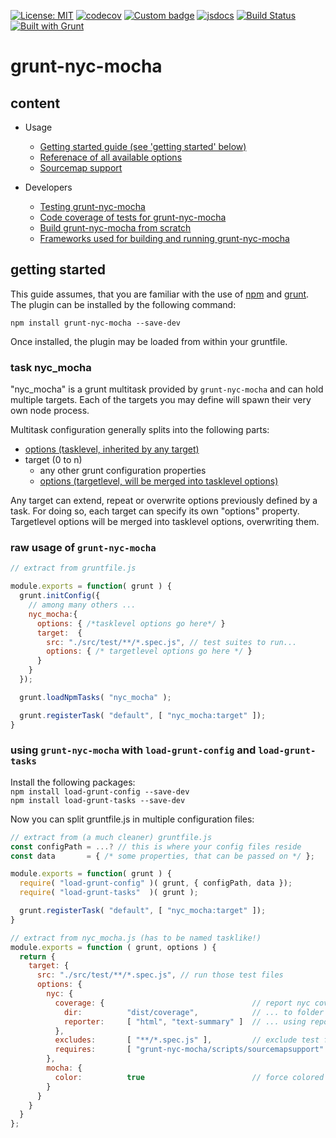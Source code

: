 [![License: MIT](https://img.shields.io/badge/License-MIT-yellow.svg)](https://opensource.org/licenses/MIT)
[![codecov](https://codecov.io/gh/db-developer/grunt-nyc-mocha/branch/master/graph/badge.svg)](https://codecov.io/gh/db-developer/grunt-nyc-mocha)
[![Custom badge](https://img.shields.io/endpoint?url=https%3A%2F%2Fraw.githubusercontent.com%2Fdb-developer%2Fgrunt-nyc-mocha%2Fmaster%2Fdocs%2Fapi%2Fjsdocs.json)](https://github.com/db-developer/grunt-nyc-mocha#grunt-nyc-mocha)
[![jsdocs](https://codecov.io/gh/db-developer/grunt-nyc-mocha/branch/master/graph/badge.svg)](https://codecov.io/gh/db-developer/grunt-nyc-mocha)
[![Build Status](https://travis-ci.com/db-developer/grunt-nyc-mocha.svg?branch=master)](https://travis-ci.com/db-developer/grunt-nyc-mocha)
[![Built with Grunt](https://cdn.gruntjs.com/builtwith.svg)](https://gruntjs.com/)

# grunt-nyc-mocha #


## content ##

* Usage
  * [Getting started guide (see 'getting started' below)](#getting-started)
  * [Referenace of all available options](docs/options.md)
  * [Sourcemap support](docs/sourcemapsupport.md)

* Developers
  * [Testing grunt-nyc-mocha](docs/grunt.md#testing)
  * [Code coverage of tests for grunt-nyc-mocha](docs/grunt.md#code-coverage)
  * [Build grunt-nyc-mocha from scratch](docs/grunt.md#building)
  * [Frameworks used for building and running grunt-nyc-mocha](docs/frameworks.md)

## getting started ##

This guide assumes, that you are familiar with the use of [npm](https://npmjs.com "Homepage of npm") and [grunt](https://gruntjs.com "Homepage of grunt").  
The plugin can be installed by the following command:

<code>npm install grunt-nyc-mocha --save-dev</code>

Once installed, the plugin may be loaded from within your gruntfile.

### task nyc_mocha ###

"nyc_mocha" is a grunt multitask provided by <code>grunt-nyc-mocha</code> and
can hold multiple targets. Each of the targets you may define will spawn
their very own node process.

Multitask configuration generally splits into the following parts:

* [options (tasklevel, inherited by any target)](docs/options.md)
* target (0 to n)
  * any other grunt configuration properties
  * [options (targetlevel, will be merged into tasklevel options)](docs/options.md)

Any target can extend, repeat or overwrite options previously defined by a task.
For doing so, each target can specify its own "options" property. Targetlevel
options will be merged into tasklevel options, overwriting them.

### raw usage of <code>grunt-nyc-mocha</code> ###

```javascript
// extract from gruntfile.js

module.exports = function( grunt ) {
  grunt.initConfig({
    // among many others ...
    nyc_mocha:{
      options: { /*tasklevel options go here*/ }
      target:  {
        src: "./src/test/**/*.spec.js", // test suites to run...
        options: { /* targetlevel options go here */ }
      }
    }
  });

  grunt.loadNpmTasks( "nyc_mocha" );

  grunt.registerTask( "default", [ "nyc_mocha:target" ]);
}
```

### using <code>grunt-nyc-mocha</code> with <code>load-grunt-config</code> and <code>load-grunt-tasks</code> ###

Install the following packages:  
<code>npm install load-grunt-config --save-dev</code>  
<code>npm install load-grunt-tasks  --save-dev</code>  

Now you can split gruntfile.js in multiple configuration files:

```javascript
// extract from (a much cleaner) gruntfile.js
const configPath = ...? // this is where your config files reside
const data       = { /* some properties, that can be passed on */ };

module.exports = function( grunt ) {
  require( "load-grunt-config" )( grunt, { configPath, data });
  require( "load-grunt-tasks"  )( grunt );

  grunt.registerTask( "default", [ "nyc_mocha:target" ]);
}
```

```javascript
// extract from nyc_mocha.js (has to be named tasklike!)
module.exports = function ( grunt, options ) {
  return {
    target: {
      src: "./src/test/**/*.spec.js", // run those test files
      options: {
        nyc: {
          coverage: {                                 // report nyc coverage results
            dir:          "dist/coverage",            // ... to folder
            reporter:     [ "html", "text-summary" ]  // ... using reporters
          },
          excludes:       [ "**/*.spec.js" ],         // exclude test files from instrumentation!
          requires:       [ "grunt-nyc-mocha/scripts/sourcemapsupport" ]
        },
        mocha: {
          color:          true                        // force colored output
        }
      }
    }
  }
};
```
